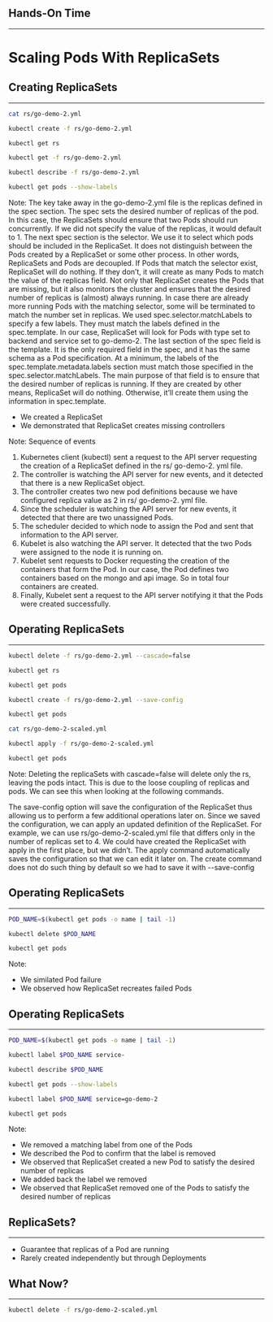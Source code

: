 ## Hands-On Time

---

# Scaling Pods With ReplicaSets


## Creating ReplicaSets

---

```bash
cat rs/go-demo-2.yml

kubectl create -f rs/go-demo-2.yml

kubectl get rs

kubectl get -f rs/go-demo-2.yml

kubectl describe -f rs/go-demo-2.yml

kubectl get pods --show-labels

```
Note:
The key take away in the go-demo-2.yml file is the replicas defined in the spec section. The spec sets the desired number of replicas of the pod. In this case, the ReplicaSets should ensure that two Pods should run concurrently. If we did not specify the value of the replicas, it would default to 1. The next spec section is the selector. We use it to select which pods should be included in the ReplicaSet. It does not distinguish between the Pods created by a ReplicaSet or some other process. In other words, ReplicaSets and Pods are decoupled. If Pods that match the selector exist, ReplicaSet will do nothing. If they don’t, it will create as many Pods to match the value of the replicas field. Not only that ReplicaSet creates the Pods that are missing, but it also monitors the cluster and ensures that the desired number of replicas is (almost) always running. In case there are already more running Pods with the matching selector, some will be terminated to match the number set in replicas. We used spec.selector.matchLabels to specify a few labels. They must match the labels defined in the spec.template. In our case, ReplicaSet will look for Pods with type set to backend and service set to go-demo-2.
The last section of the spec field is the template. It is the only required field in the spec, and it has the same schema as a Pod specification. At a minimum, the labels of the spec.template.metadata.labels section must match those specified in the spec.selector.matchLabels. The main purpose of that field is to ensure that the desired number of replicas is running. If they are created by other means, ReplicaSet will do nothing. Otherwise, it’ll create them using the information in spec.template.
* We created a ReplicaSet
* We demonstrated that ReplicaSet creates missing controllers


<!-- .slide: data-background="img/rs-two-replicas.png" data-background-size="contain" -->


<!-- .slide: data-background="img/seq_pod_ch04.png" data-background-size="contain" -->

Note:
Sequence of events
1. Kubernetes client (kubectl) sent a request to the API server requesting the creation of a ReplicaSet defined in the rs/ go-demo-2. yml file.
2. The controller is watching the API server for new events, and it detected that there is a new ReplicaSet object.
3. The controller creates two new pod definitions because we have configured replica value as 2 in rs/ go-demo-2. yml file.
4. Since the scheduler is watching the API server for new events, it detected that there are two unassigned Pods.
5. The scheduler decided to which node to assign the Pod and sent that information to the API server.
6. Kubelet is also watching the API server. It detected that the two Pods were assigned to the node it is running on.
7. Kubelet sent requests to Docker requesting the creation of the containers that form the Pod. In our case, the Pod defines two containers based on the mongo and api image. So in total four containers are created.
8. Finally, Kubelet sent a request to the API server notifying it that the Pods were created successfully.


<!-- .slide: data-background="img/rs.png" data-background-size="contain" -->


## Operating ReplicaSets

---

```bash
kubectl delete -f rs/go-demo-2.yml --cascade=false

kubectl get rs

kubectl get pods

kubectl create -f rs/go-demo-2.yml --save-config

kubectl get pods

cat rs/go-demo-2-scaled.yml

kubectl apply -f rs/go-demo-2-scaled.yml

kubectl get pods

```
Note:
Deleting the replicaSets with cascade=false will delete only the rs, leaving the pods intact. This is due to the loose coupling of replicas and pods. We can see this when looking at the following commands.

The save-config option will save the configuration of the ReplicaSet thus allowing us to perform a few additional operations later on. Since we saved the configuration, we can apply an updated definition of the ReplicaSet. For example, we can use rs/go-demo-2-scaled.yml file that differs only in the number of replicas set to 4. We could have created the ReplicaSet with apply in the first place, but we didn’t. The apply command automatically saves the configuration so that we can edit it later on. The create command does not do such thing by default so we had to save it with --save-config


## Operating ReplicaSets

---

```bash
POD_NAME=$(kubectl get pods -o name | tail -1)

kubectl delete $POD_NAME

kubectl get pods
```

Note:
* We similated Pod failure
* We observed how ReplicaSet recreates failed Pods


## Operating ReplicaSets

---

```bash
POD_NAME=$(kubectl get pods -o name | tail -1)

kubectl label $POD_NAME service-

kubectl describe $POD_NAME

kubectl get pods --show-labels

kubectl label $POD_NAME service=go-demo-2

kubectl get pods
```

Note:
* We removed a matching label from one of the Pods
* We described the Pod to confirm that the label is removed
* We observed that ReplicaSet created a new Pod to satisfy the desired number of replicas
* We added back the label we removed
* We observed that ReplicaSet removed one of the Pods to satisfy the desired number of replicas


## ReplicaSets?

---

* Guarantee that replicas of a Pod are running<!-- .element: class="fragment" -->
* Rarely created independently but through Deployments<!-- .element: class="fragment" -->


<!-- .slide: data-background="img/rs-components.png" data-background-size="contain" -->


## What Now?

---

```bash
kubectl delete -f rs/go-demo-2-scaled.yml
```
